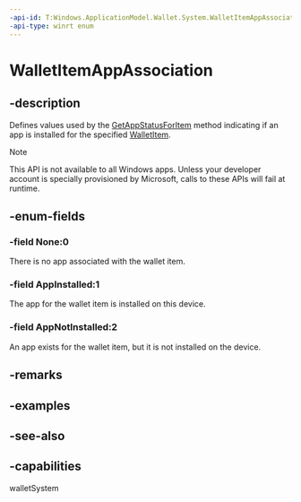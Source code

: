 ```yaml
---
-api-id: T:Windows.ApplicationModel.Wallet.System.WalletItemAppAssociation
-api-type: winrt enum
---
```


<!-- Enumeration syntax
public enum Windows.ApplicationModel.Wallet.System.WalletItemAppAssociation : int
-->

# WalletItemAppAssociation

## -description
Defines values used by the [GetAppStatusForItem](walletitemsystemstore_getappstatusforitem.md) method indicating if an app is installed for the specified [WalletItem](../windows.applicationmodel.wallet/walletitem.md).

> [!NOTE]
> This API is not available to all Windows apps. Unless your developer account is specially provisioned by Microsoft, calls to these APIs will fail at runtime.

## -enum-fields
### -field None:0
There is no app associated with the wallet item.

### -field AppInstalled:1
The app for the wallet item is installed on this device.

### -field AppNotInstalled:2
An app exists for the wallet item, but it is not installed on the device.


## -remarks

## -examples

## -see-also


## -capabilities
walletSystem